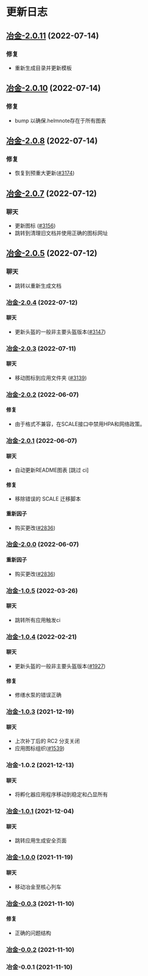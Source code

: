 # 更新日志


## [冶金-2.0.11](https://github.com/truecharts/apps/compare/metallb-2.0.10...metallb-2.0.11) (2022-07-14)

### 修复

- 重新生成目录并更新模板



## [冶金-2.0.10](https://github.com/truecharts/apps/compare/metallb-2.0.8...metallb-2.0.10) (2022-07-14)

### 修复

- bump 以确保.helmnote存在于所有图表



## [冶金-2.0.8](https://github.com/truecharts/apps/compare/metallb-2.0.7...metallb-2.0.8) (2022-07-14)

### 修复

- 恢复到预重大更新([#3174](https://github.com/truecharts/apps/issues/3174))



## [冶金-2.0.7](https://github.com/truecharts/apps/compare/metallb-2.0.5...metallb-2.0.7) (2022-07-12)

### 聊天

- 更新图标 ([#3156](https://github.com/truecharts/apps/issues/3156))
- 跳转到清理旧文档并使用正确的图标网址



## [冶金-2.0.5](https://github.com/truecharts/apps/compare/metallb-2.0.4...metallb-2.0.5) (2022-07-12)

### 聊天

- 跳转以重新生成文档



<a name="metallb-2.0.4"></a>

### [冶金-2.0.4](https://github.com/truecharts/apps/compare/metallb-2.0.3...metallb-2.0.4) (2022-07-12)

#### 聊天

* 更新头盔的一般非主要头盔版本([#3147](https://github.com/truecharts/apps/issues/3147))



<a name="metallb-2.0.3"></a>

### [冶金-2.0.3](https://github.com/truecharts/apps/compare/metallb-2.0.2...metallb-2.0.3) (2022-07-11)

#### 聊天

* 移动图标到应用文件夹 ([#3139](https://github.com/truecharts/apps/issues/3139))



<a name="metallb-2.0.2"></a>

### [冶金-2.0.2](https://github.com/truecharts/apps/compare/metallb-2.0.1...metallb-2.0.2) (2022-06-07)

#### 修复

* 由于格式不兼容，在SCALE接口中禁用HPA和网络政策。



<a name="metallb-2.0.1"></a>

### [冶金-2.0.1](https://github.com/truecharts/apps/compare/metallb-1.0.5...metallb-2.0.1) (2022-06-07)

#### 聊天

* 自动更新README图表 [跳过 ci]

#### 修复

* 移除错误的 SCALE 迁移脚本

#### 重新因子

* 购买更改([#2836](https://github.com/truecharts/apps/issues/2836))



<a name="metallb-2.0.0"></a>

### [冶金-2.0.0](https://github.com/truecharts/apps/compare/metallb-1.0.5...metallb-2.0.0) (2022-06-07)

#### 重新因子

* 购买更改([#2836](https://github.com/truecharts/apps/issues/2836))



<a name="metallb-1.0.5"></a>

### [冶金-1.0.5](https://github.com/truecharts/apps/compare/metallb-1.0.4...metallb-1.0.5) (2022-03-26)

#### 聊天

* 跳转所有应用触发ci



<a name="metallb-1.0.4"></a>

### [冶金-1.0.4](https://github.com/truecharts/apps/compare/metallb-1.0.3...metallb-1.0.4) (2022-02-21)

#### 聊天

* 更新头盔的一般非主要头盔版本([#1927](https://github.com/truecharts/apps/issues/1927))

#### 修复

* 修缮水泵的错误正确



<a name="metallb-1.0.3"></a>

### [冶金-1.0.3](https://github.com/truecharts/apps/compare/metallb-1.0.2...metallb-1.0.3) (2021-12-19)

#### 聊天

* 上次补丁后的 RC2 分支关闭
* 应用图标组织([#1539](https://github.com/truecharts/apps/issues/1539))



<a name="metallb-1.0.2"></a>

### 冶金-1.0.2 (2021-12-13)

#### 聊天

* 将孵化器应用程序移动到稳定和凸显所有



<a name="metallb-1.0.1"></a>

### [冶金-1.0.1](https://github.com/truecharts/apps/compare/metallb-1.0.0...metallb-1.0.1) (2021-12-04)

#### 聊天

* 跳转应用生成安全页面



<a name="metallb-1.0.0"></a>

### [冶金-1.0.0](https://github.com/truecharts/apps/compare/metallb-0.0.3...metallb-1.0.0) (2021-11-19)

#### 聊天

* 移动冶金至核心列车



<a name="metallb-0.0.3"></a>

### [冶金-0.0.3](https://github.com/truecharts/apps/compare/metallb-0.0.2...metallb-0.0.3) (2021-11-10)

#### 修复

* 正确的问题结构



<a name="metallb-0.0.2"></a>

### [冶金-0.0.2](https://github.com/truecharts/apps/compare/metallb-0.0.1...metallb-0.0.2) (2021-11-10)



<a name="metallb-0.0.1"></a>

### 冶金-0.0.1 (2021-11-10)
